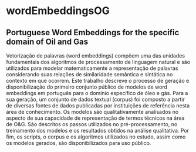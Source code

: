 # wordEmbeddingsOG

## Portuguese Word Embeddings for the specific domain of Oil and Gas

Vetorização de palavras (word embeddings) compõem uma das unidades fundamentais dos algoritmos de processamento de linguagem natural e são utilizados para modelar matematicamente a representação de palavras considerando suas relações de similaridade semântica e sintática no contexto em que ocorrem. Este trabalho descreve o processo de geração e disponibilização do primeiro conjunto público de modelos de word embeddings em português para o domínio específico de óleo e gás. Para a sua geração, um conjunto de dados textual (corpus) foi composto a partir de diversas fontes de dados publicadas por instituições de referência nesta área de conhecimento. Os modelos são qualitativamente analisados no aspecto de sua capacidade de representação de termos técnicos na área de O&G. São descritos os passos utilizados no pré-processamento, no treinamento dos modelos e os resultados obtidos na análise qualitativa. Por fim, os scripts, o corpus e os algoritmos utilizados no estudo, assim como os modelos gerados, são disponibilizados para uso público.
